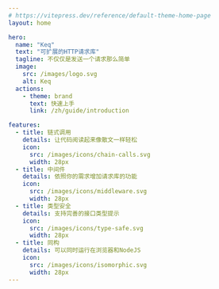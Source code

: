 ```yaml
---
# https://vitepress.dev/reference/default-theme-home-page
layout: home

hero:
  name: "Keq"
  text: "可扩展的HTTP请求库"
  tagline: 不仅仅是发送一个请求那么简单
  image:
    src: /images/logo.svg
    alt: Keq
  actions:
    - theme: brand
      text: 快速上手
      link: /zh/guide/introduction

features:
  - title: 链式调用
    details: 让代码阅读起来像散文一样轻松
    icon:
      src: /images/icons/chain-calls.svg
      width: 28px
  - title: 中间件
    details: 依照你的需求增加请求库的功能
    icon:
      src: /images/icons/middleware.svg
      width: 28px
  - title: 类型安全
    details: 支持完善的接口类型提示
    icon:
      src: /images/icons/type-safe.svg
      width: 28px
  - title: 同构
    details: 可以同时运行在浏览器和NodeJS
    icon:
      src: /images/icons/isomorphic.svg
      width: 28px
---
```

